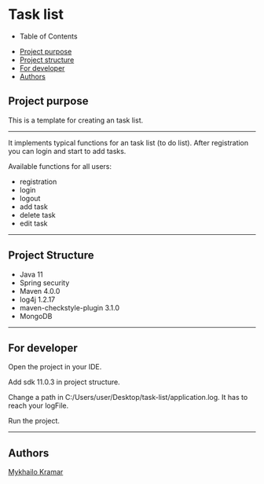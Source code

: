 ﻿# Task list
- Table of Contents
* [Project purpose](#purpose)
* [Project structure](#structure)
* [For developer](#developer-start)
* [Authors](#authors)

## <a name="purpose"></a>Project purpose

This is a template for creating an task list.
<hr>
It implements typical functions for an task list (to do list). 
After registration you can login and start to add tasks.

Available functions for all users: 
* registration
* login
* logout
* add task
* delete task
* edit task

<hr>

## <a name="structure"></a>Project Structure
* Java 11
* Spring security
* Maven 4.0.0
* log4j 1.2.17
* maven-checkstyle-plugin 3.1.0
* MongoDB
<hr>

## <a name="developer-start"></a>For developer
Open the project in your IDE.

Add sdk 11.0.3 in project structure.

Change a path in C:/Users/user/Desktop/task-list/application.log. It has to reach your logFile.

Run the project.
 
<hr>

## <a name="authors"></a>Authors
[Mykhailo Kramar](https://github.com/Mykhaylo12?tab=repositories)

